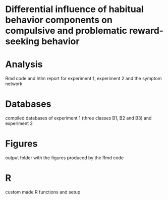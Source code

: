 # Differential influence of habitual behavior components on compulsive and problematic reward-seeking behavior


# Analysis

Rmd code and htlm report for experiment 1, experiment 2 and the symptom network

# Databases

compiled databases of experiment 1 (three classes B1, B2 and B3) and experiment 2

# Figures

output folder with the figures produced by the Rmd code

# R

custom made R functions and setup

